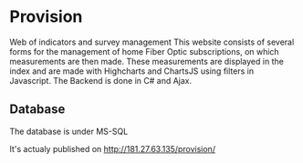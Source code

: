 # Provision
Web of indicators and survey management
This website consists of several forms for the management of home Fiber Optic subscriptions, on which measurements are then made.
These measurements are displayed in the index and are made with Highcharts and ChartsJS using filters in Javascript.
The Backend is done in C# and Ajax.
## Database
The database is under MS-SQL


It's actualy published on http://181.27.63.135/provision/
